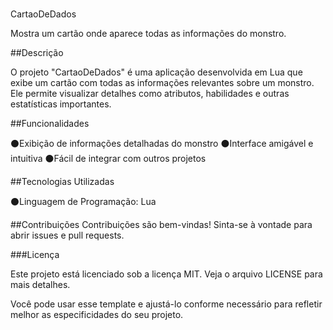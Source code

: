 #
CartaoDeDados

Mostra um cartão onde aparece todas as informações do monstro.

##Descrição

O projeto "CartaoDeDados" é uma aplicação desenvolvida em Lua que exibe um cartão com todas as informações relevantes sobre um monstro. 
Ele permite visualizar detalhes como atributos, habilidades e outras estatísticas importantes.

##Funcionalidades

⚫Exibição de informações detalhadas do monstro
⚫Interface amigável e intuitiva
⚫Fácil de integrar com outros projetos

##Tecnologias Utilizadas

⚫Linguagem de Programação: Lua






##Contribuições
Contribuições são bem-vindas! Sinta-se à vontade para abrir issues e pull requests.


###Licença

Este projeto está licenciado sob a licença MIT. Veja o arquivo LICENSE para mais detalhes.

Você pode usar esse template e ajustá-lo conforme necessário para refletir melhor as especificidades do seu projeto.
